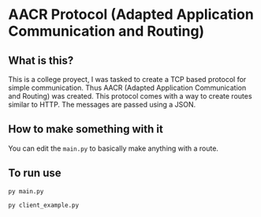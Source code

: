 # AACR Protocol (Adapted Application Communication and Routing)

## What is this?
This is a college proyect, I was tasked to create a TCP based protocol for simple communication. Thus AACR (Adapted Application Communication and Routing) was created. This protocol comes with a way to create routes similar to HTTP. The messages are passed using a JSON.

## How to make something with it
You can edit the ```main.py``` to basically make anything with a route.  

## To run use
  ```
  py main.py
  ```
  
  ```
  py client_example.py
  ```
